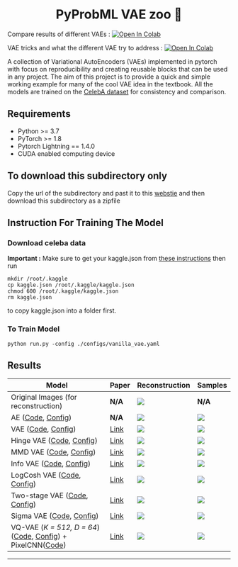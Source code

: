 <h1 align="center">
  <b>PyProbML VAE zoo 🐘 </b><br>
</h1>

Compare results of different VAEs : <a href="https://colab.research.google.com/github/probml/pyprobml/blob/master/scripts/vae/compare_results.ipynb" target="_parent"><img src="https://colab.research.google.com/assets/colab-badge.svg" alt="Open In Colab"/></a>

VAE tricks and what the different VAE try to address : <a href="https://colab.research.google.com/github/probml/pyprobml/blob/master/scripts/vae/vae_tricks.ipynb" target="_parent"><img src="https://colab.research.google.com/assets/colab-badge.svg" alt="Open In Colab"/></a>

A collection of Variational AutoEncoders (VAEs) implemented in pytorch with focus on reproducibility and creating reusable blocks that can be used in any project. The aim of this project is to provide
a quick and simple working example for many of the cool VAE idea in the textbook. All the models are trained on the [CelebA dataset](http://mmlab.ie.cuhk.edu.hk/projects/CelebA.html)
for consistency and comparison. 

## Requirements
- Python >= 3.7
- PyTorch >= 1.8
- Pytorch Lightning  == 1.4.0
- CUDA enabled computing device

## To download this subdirectory only 

Copy the url of the subdirectory and past it to this [webstie](https://download-directory.github.io) and then download this subdirectory as a zipfile

## Instruction For Training The Model

### Download celeba data

**Important :** Make sure to get your kaggle.json from [these instructions](https://github.com/Kaggle/kaggle-api#api-credentials) then run 

```
mkdir /root/.kaggle 
cp kaggle.json /root/.kaggle/kaggle.json
chmod 600 /root/.kaggle/kaggle.json
rm kaggle.json
```

to copy kaggle.json into a folder first. 

### To Train Model

```
python run.py -config ./configs/vanilla_vae.yaml
```

## Results

| Model                                                                  | Paper                                            |Reconstruction | Samples |
|------------------------------------------------------------------------|--------------------------------------------------|---------------|---------|
| Original Images (for reconstruction)                                   |**N/A**                                           |    ![][1]     | **N/A** |
| AE ([Code][ae_code], [Config][ae_config])                              |**N/A**                                           |    ![][18]     | ![][19] |
| VAE ([Code][vae_code], [Config][vae_config])                           |[Link](https://arxiv.org/abs/1312.6114)           |    ![][2]     | ![][10] |
| Hinge VAE ([Code][hingevae_code], [Config][hingevae_config])           |[Link](https://arxiv.org/abs/1606.04934)          |    ![][3]     | ![][11] |
| MMD VAE ([Code][mmdvae_code], [Config][mmdvae_config])                 |[Link](https://arxiv.org/abs/1706.02262)          |    ![][4]     | ![][12] |
| Info VAE   ([Code][infovae_code], [Config][infovae_config])            |[Link](https://arxiv.org/abs/1706.02262)          |    ![][5]     | ![][13] |
| LogCosh VAE   ([Code][logcoshvae_code], [Config][logcoshvae_config])   |[Link](https://openreview.net/forum?id=rkglvsC9Ym)|    ![][6]     | ![][14] |
| Two-stage VAE   ([Code][twostage_code], [Config][twostage_config])     |[Link](https://arxiv.org/abs/1903.05789)          |    ![][7]     | ![][15] |
| Sigma VAE   ([Code][sigma_code], [Config][sigma_config])               |[Link](https://arxiv.org/abs/2006.13202)          |    ![][8]     | ![][16] |
| VQ-VAE (*K = 512, D = 64*) ([Code][vqvae_code], [Config][vqvae_config]) + PixelCNN([Code][pixelCNN_code]) |[Link](https://arxiv.org/abs/1711.00937)          |    ![][9]     | ![][17] |

-----------

[ae_code]: https://github.com/probml/pyprobml/blob/master/scripts/vae/models/vanilla_ae.py
[vae_code]: https://github.com/probml/pyprobml/blob/master/scripts/vae/models/vanilla_vae.py
[mmdvae_code]: https://github.com/probml/pyprobml/blob/master/scripts/vae/models/mmd_vae.py
[hingevae_code]: https://github.com/probml/pyprobml/blob/master/scripts/vae/models/hinge_vae.py
[logcoshvae_code]: https://github.com/probml/pyprobml/blob/master/scripts/vae/models/logcosh_vae.py
[infovae_code]: https://github.com/probml/pyprobml/blob/master/scripts/vae/models/info_vae.py
[vqvae_code]: https://github.com/probml/pyprobml/blob/master/scripts/vae/models/vq_vae.py
[twostage_code]: https://github.com/probml/pyprobml/blob/master/scripts/vae/models/two_stage_vae.py
[sigma_code]: https://github.com/probml/pyprobml/blob/master/scripts/vae/models/sigma_vae.py
[pixelCNN_code]: https://github.com/probml/pyprobml/blob/master/scripts/vae/models/sigma_vae.py

[ae_config]: https://github.com/probml/pyprobml/blob/master/scripts/vae/configs/vanilla_ae.yaml
[vae_config]: https://github.com/probml/pyprobml/blob/master/scripts/vae/configs/vanilla_vae.yaml
[logcoshvae_config]: https://github.com/AntixK/PyTorch-VAE/blob/master/configs/logcosh_vae.yaml
[infovae_config]: https://github.com/probml/pyprobml/blob/master/scripts/vae/configs/info_vae.yaml
[vqvae_config]: https://github.com/AntixK/PyTorch-VAE/blob/master/configs/vq_vae.yaml
[mmdvae_config]: https://github.com/probml/pyprobml/blob/master/scripts/vae/configs/mmd_vae.yaml
[hingevae_config]: https://github.com/probml/pyprobml/blob/master/scripts/vae/configs/hinge_vae.yaml
[twostage_config]: https://github.com/probml/pyprobml/blob/master/scripts/vae/configs/two_stage_vae.yaml
[sigma_config]: https://github.com/probml/pyprobml/blob/master/scripts/vae/configs/sigma_vae.yaml

[1]: https://github.com/probml/pyprobml/blob/master/scripts/vae/assets/original.png
[2]: https://github.com/probml/pyprobml/blob/master/scripts/vae/assets/vanilla_vae_recon.png
[3]: https://github.com/probml/pyprobml/blob/master/scripts/vae/assets/hinge_vae_recon.png
[4]: https://github.com/probml/pyprobml/blob/master/scripts/vae/assets/mmd_vae_recon.png
[5]: https://github.com/probml/pyprobml/blob/master/scripts/vae/assets/info_vae_recon.png
[6]: https://github.com/probml/pyprobml/blob/master/scripts/vae/assets/logcosh_vae_recon.png
[7]: https://github.com/probml/pyprobml/blob/master/scripts/vae/assets/two_stage_vae_recon.png
[8]: https://github.com/probml/pyprobml/blob/master/scripts/vae/assets/sigma_vae_recon.png
[9]: https://github.com/probml/pyprobml/blob/master/scripts/vae/assets/vq_vae_recon.png
[10]: https://github.com/probml/pyprobml/blob/master/scripts/vae/assets/vanilla_vae_samples.png
[11]: https://github.com/probml/pyprobml/blob/master/scripts/vae/assets/hinge_vae_samples.png
[12]: https://github.com/probml/pyprobml/blob/master/scripts/vae/assets/mmd_vae_samples.png
[13]: https://github.com/probml/pyprobml/blob/master/scripts/vae/assets/info_vae_samples.png
[14]: https://github.com/probml/pyprobml/blob/master/scripts/vae/assets/logcosh_vae_samples.png
[15]: https://github.com/probml/pyprobml/blob/master/scripts/vae/assets/two_stage_vae_samples.png
[16]: https://github.com/probml/pyprobml/blob/master/scripts/vae/assets/sigma_vae_samples.png
[17]: https://github.com/probml/pyprobml/blob/master/scripts/vae/assets/vq_vae_samples.png
[18]: https://github.com/probml/pyprobml/blob/master/scripts/vae/assets/vanilla_ae_recon.png
[19]: https://github.com/probml/pyprobml/blob/master/scripts/vae/assets/vanilla_ae_samples.png
